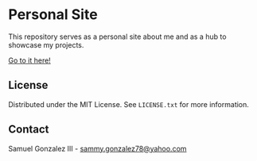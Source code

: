 # Personal Site

This repository serves as a personal site about me and as a hub to showcase my projects.

[Go to it here!](https://sammyg951.github.io/CV-website/)

## License

Distributed under the MIT License. See `LICENSE.txt` for more information.

## Contact

Samuel Gonzalez III - sammy.gonzalez78@yahoo.com
